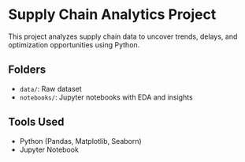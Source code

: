 # Supply Chain Analytics Project

This project analyzes supply chain data to uncover trends, delays, and optimization opportunities using Python.

## Folders
- `data/`: Raw dataset
- `notebooks/`: Jupyter notebooks with EDA and insights

## Tools Used
- Python (Pandas, Matplotlib, Seaborn)
- Jupyter Notebook
